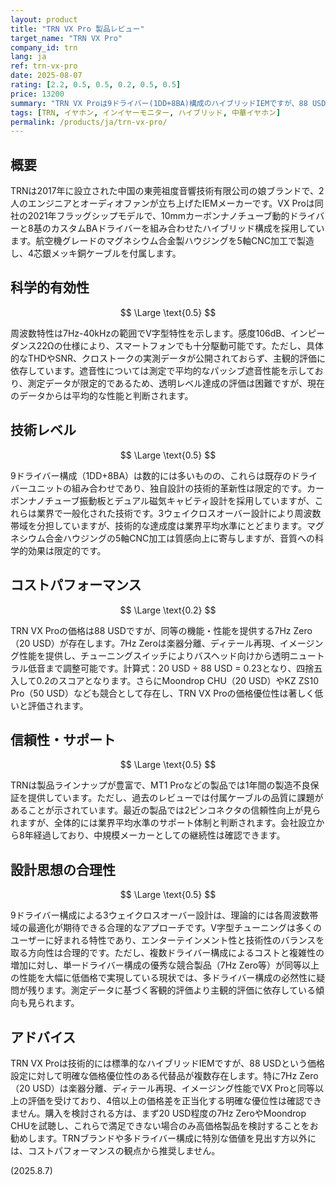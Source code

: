 ```yaml
---
layout: product
title: "TRN VX Pro 製品レビュー"
target_name: "TRN VX Pro"
company_id: trn
lang: ja
ref: trn-vx-pro
date: 2025-08-07
rating: [2.2, 0.5, 0.5, 0.2, 0.5, 0.5]
price: 13200
summary: "TRN VX Proは9ドライバー(1DD+8BA)構成のハイブリッドIEMですが、88 USDの価格に対して7Hz Zero（20 USD）などの低価格競合製品が同等の機能・性能を20 USD程度で提供しているため、コストパフォーマンスが劣ります。"
tags: [TRN, イヤホン, インイヤーモニター, ハイブリッド, 中華イヤホン]
permalink: /products/ja/trn-vx-pro/
---
```

## 概要

TRNは2017年に設立された中国の東莞祖度音響技術有限公司の娘ブランドで、2人のエンジニアとオーディオファンが立ち上げたIEMメーカーです。VX Proは同社の2021年フラッグシップモデルで、10mmカーボンナノチューブ動的ドライバーと8基のカスタムBAドライバーを組み合わせたハイブリッド構成を採用しています。航空機グレードのマグネシウム合金製ハウジングを5軸CNC加工で製造し、4芯銀メッキ銅ケーブルを付属します。

## 科学的有効性

$$ \Large \text{0.5} $$

周波数特性は7Hz-40kHzの範囲でV字型特性を示します。感度106dB、インピーダンス22Ωの仕様により、スマートフォンでも十分駆動可能です。ただし、具体的なTHDやSNR、クロストークの実測データが公開されておらず、主観的評価に依存しています。遮音性については測定で平均的なパッシブ遮音性能を示しており、測定データが限定的であるため、透明レベル達成の評価は困難ですが、現在のデータからは平均的な性能と判断されます。

## 技術レベル

$$ \Large \text{0.5} $$

9ドライバー構成（1DD+8BA）は数的には多いものの、これらは既存のドライバーユニットの組み合わせであり、独自設計の技術的革新性は限定的です。カーボンナノチューブ振動板とデュアル磁気キャビティ設計を採用していますが、これらは業界で一般化された技術です。3ウェイクロスオーバー設計により周波数帯域を分担していますが、技術的な達成度は業界平均水準にとどまります。マグネシウム合金ハウジングの5軸CNC加工は質感向上に寄与しますが、音質への科学的効果は限定的です。

## コストパフォーマンス

$$ \Large \text{0.2} $$

TRN VX Proの価格は88 USDですが、同等の機能・性能を提供する7Hz Zero（20 USD）が存在します。7Hz Zeroは楽器分離、ディテール再現、イメージング性能を提供し、チューニングスイッチによりバスヘッド向けから透明ニュートラル低音まで調整可能です。計算式：20 USD ÷ 88 USD = 0.23となり、四捨五入して0.2のスコアとなります。さらにMoondrop CHU（20 USD）やKZ ZS10 Pro（50 USD）なども競合として存在し、TRN VX Proの価格優位性は著しく低いと評価されます。

## 信頼性・サポート

$$ \Large \text{0.5} $$

TRNは製品ラインナップが豊富で、MT1 Proなどの製品では1年間の製造不良保証を提供しています。ただし、過去のレビューでは付属ケーブルの品質に課題があることが示されています。最近の製品では2ピンコネクタの信頼性向上が見られますが、全体的には業界平均水準のサポート体制と判断されます。会社設立から8年経過しており、中規模メーカーとしての継続性は確認できます。

## 設計思想の合理性

$$ \Large \text{0.5} $$

9ドライバー構成による3ウェイクロスオーバー設計は、理論的には各周波数帯域の最適化が期待できる合理的なアプローチです。V字型チューニングは多くのユーザーに好まれる特性であり、エンターテインメント性と技術性のバランスを取る方向性は合理的です。ただし、複数ドライバー構成によるコストと複雑性の増加に対し、単一ドライバー構成の優秀な競合製品（7Hz Zero等）が同等以上の性能を大幅に低価格で実現している現状では、多ドライバー構成の必然性に疑問が残ります。測定データに基づく客観的評価より主観的評価に依存している傾向も見られます。

## アドバイス

TRN VX Proは技術的には標準的なハイブリッドIEMですが、88 USDという価格設定に対して明確な価格優位性のある代替品が複数存在します。特に7Hz Zero（20 USD）は楽器分離、ディテール再現、イメージング性能でVX Proと同等以上の評価を受けており、4倍以上の価格差を正当化する明確な優位性は確認できません。購入を検討される方は、まず20 USD程度の7Hz ZeroやMoondrop CHUを試聴し、これらで満足できない場合のみ高価格製品を検討することをお勧めします。TRNブランドや多ドライバー構成に特別な価値を見出す方以外には、コストパフォーマンスの観点から推奨しません。

(2025.8.7)
